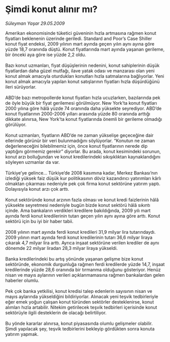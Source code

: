 # Şimdi konut alınır mı?

*Süleyman Yaşar 29.05.2009*

<div class="taraf_structure_2col_1zq">
<div class="margen_n">



 <p>Amerikan ekonomisinde tüketici güveninin hızla artmasına rağmen konut fiyatları beklenenin üzerinde geriledi. Standard and Poor’s Case Shiller konut fiyat endeksi, 2009 yılının mart ayında geçen yılın aynı ayına göre yüzde 18,7 oranında düştü. Konut fiyatlarında mart ayında yaşanan gerileme, bir önceki aya göre ise yüzde 2,2 oldu. <br/><br/>Bazı konut uzmanları, fiyat düşüşlerinin nedenini, konut sahiplerinin düşük fiyatlardan daha güzel mutfağı, ilave yatak odası ve manzarası olan yeni konut almak amacıyla oturdukları konutları hızla satmalarına bağlıyorlar. Yeni konut almak amacıyla yapılan konut satışlarının fiyatları hızla düşürdüğünü ileri sürüyorlar. <br/><br/>ABD’de bazı metropollerde konut fiyatları hızla ucuzlarken, bazılarında pek de öyle büyük bir fiyat gerilemesi görülmüyor. New York’ta konut fiyatları 2000 yılına göre hâlâ yüzde 74 oranında daha yüksekte seyrediyor. ABD’de konut fiyatlarının 2000-2006 yılları arasında yüzde 80 oranında arttığı dikkate alınırsa, New York’ta konut fiyatlarında önemli bir gerileme olmadığı görülüyor. <br/><br/>Konut uzmanları, fiyatların ABD’de ne zaman yükselişe geçeceğine dair ellerinde görünür bir veri bulunmadığını söylüyorlar. “Konutun ne zaman değerleneceğini bilebilmemiz için, önce konut fiyatlarının nerede dip yaptığını görmemiz gerekir” diyorlar. Bu arada, konut kesimindeki sorunun, konut arzı bolluğundan ve konut kredilerindeki sıkışıklıktan kaynaklandığını söyleyen uzmanlar da var. <br/><br/>Türkiye’ye gelince... Türkiye’de 2008 kasımına kadar, Merkez Bankası’nın izlediği yüksek faiz düşük kur politikasının döviz kazandırıcı yatırımları kârlı olmaktan çıkarması nedeniyle pek çok firma konut sektörüne yatırım yaptı. Dolayısıyla konut arzı çok arttı. <br/><br/>Konut sektöründe konut arzının fazla olması ve konut kredi faizlerinin hâlâ yüksekte seyretmesi nedeniyle bugün bizde konut sektörü hâlâ sıkıntı içinde. Ama bankaların verdikleri kredilere bakıldığında, 2009 yılı mart ayında ferdi konut kredilerinin tutarı geçen yılın aynı ayına göre arttı. Konut sektörü için bu iyi bir haber tabii. <br/><br/>2008 yılının mart ayında ferdi konut kredileri 31,9 milyar lira tutarındaydı. 2009 yılının mart ayında ferdi konut kredilerinin tutarı 36,6 milyar liraya çıkarak 4,7 milyar lira arttı. Ayrıca inşaat sektörüne verilen krediler de aynı dönemde 22 milyar liradan 28,3 milyar liraya yükseldi. <br/><br/>Banka kredilerindeki bu artış yönünde yaşanan gelişme bize konut sektöründe, ekonomik durgunluğa rağmen ferdi kredilerde yüzde 14,7, inşaat kredilerinde yüzde 28,6 oranında bir tırmanma olduğunu gösteriyor. Henüz nisan ve mayıs aylarının verileri açıklanmamasına rağmen bankalardan gelen haberler olumlu. <br/><br/>Pek çok banka yetkilisi, konut kredisi talep edenlerin sayısının nisan ve mayıs aylarında yükseldiğini bildiriyorlar. Alınacak yeni teşvik tedbirleriyle eğer emek yoğun çalışan konut türünden sektörler desteklenirse, konut alımları hızla artabilir. Nitekim getirilecek teşvik tedbirleri içerisinde konut sektörüyle ilgili desteklerin de olacağı belirtiliyor. <br/><br/>Bu yönde kararlar alınırsa, konut piyasasında olumlu gelişmeler olabilir. Şimdi yapılacak şey, teşvik tedbirlerini bekleyip gördükten sonra konuta yatırım yapmak.</p>
<br/>
<br/>
<br/>



<br/>


<div id="taraf_not">
</div>

</div>


</div>
